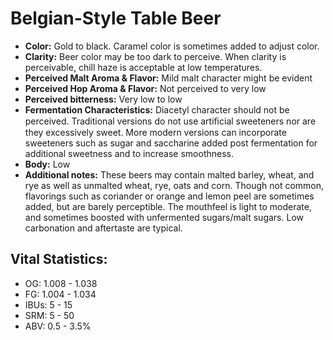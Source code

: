 # Belgian-Style Table Beer

- **Color:** Gold to black. Caramel color is sometimes added to adjust color.
- **Clarity:** Beer color may be too dark to perceive. When clarity is perceivable, chill haze is acceptable at low temperatures.
- **Perceived Malt Aroma & Flavor:** Mild malt character might be evident
- **Perceived Hop Aroma & Flavor:** Not perceived to very low
- **Perceived bitterness:** Very low to low
- **Fermentation Characteristics:** Diacetyl character should not be perceived. Traditional versions do not use artiﬁcial sweeteners nor are they excessively sweet. More modern versions can incorporate sweeteners such as sugar and saccharine added post fermentation for additional sweetness and to increase smoothness.
- **Body:** Low
- **Additional notes:** These beers may contain malted barley, wheat, and rye as well as unmalted wheat, rye, oats and corn. Though not common, flavorings such as coriander or orange and lemon peel are sometimes added, but are barely perceptible. The mouthfeel is light to moderate, and sometimes boosted with unfermented sugars/malt sugars. Low carbonation and aftertaste are typical.

## Vital Statistics:

- OG: 1.008 - 1.038
- FG: 1.004 - 1.034
- IBUs: 5 - 15
- SRM: 5 - 50
- ABV: 0.5 - 3.5% 
